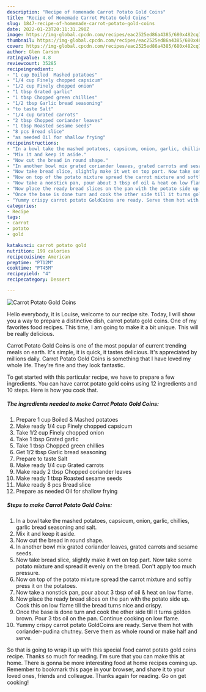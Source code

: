 ```yaml
---
description: "Recipe of Homemade Carrot Potato Gold Coins"
title: "Recipe of Homemade Carrot Potato Gold Coins"
slug: 1847-recipe-of-homemade-carrot-potato-gold-coins
date: 2022-01-23T20:11:31.290Z
image: https://img-global.cpcdn.com/recipes/eac2525ed86a4385/680x482cq70/carrot-potato-gold-coins-recipe-main-photo.jpg
thumbnail: https://img-global.cpcdn.com/recipes/eac2525ed86a4385/680x482cq70/carrot-potato-gold-coins-recipe-main-photo.jpg
cover: https://img-global.cpcdn.com/recipes/eac2525ed86a4385/680x482cq70/carrot-potato-gold-coins-recipe-main-photo.jpg
author: Glen Carson
ratingvalue: 4.8
reviewcount: 35285
recipeingredient:
- "1 cup Boiled  Mashed potatoes"
- "1/4 cup Finely chopped capsicum"
- "1/2 cup Finely chopped onion"
- "1 tbsp Grated garlic"
- "1 tbsp Chopped green chillies"
- "1/2 tbsp Garlic bread seasoning"
- "to taste Salt"
- "1/4 cup Grated carrots"
- "2 tbsp Chopped coriander leaves"
- "1 tbsp Roasted sesame seeds"
- "8 pcs Bread slice"
- "as needed Oil for shallow frying"
recipeinstructions:
- "In a bowl take the mashed potatoes, capsicum, onion, garlic, chillies, garlic bread seasoning and salt."
- "Mix it and keep it aside."
- "Now cut the bread in round shape."
- "In another bowl mix grated coriander leaves, grated carrots and sesame seeds."
- "Now take bread slice, slightly make it wet on top part. Now take some potato mixture and spread it evenly on the bread. Don't apply too much pressure."
- "Now on top of the potato mixture spread the carrot mixture and softly press it on the potatoes."
- "Now take a nonstick pan, pour about 3 tbsp of oil & heat on low flame."
- "Now place the ready bread slices on the pan with the potato side up. Cook this on low flame till the bread turns nice and crispy."
- "Once the base is done turn and cook the other side till it turns golden brown. Pour 3 tbs oil on the pan. Continue cooking on low flame."
- "Yummy crispy carrot potato GoldCoins are ready. Serve them hot with coriander-pudina chutney. Serve them as whole round or make half and serve."
categories:
- Recipe
tags:
- carrot
- potato
- gold

katakunci: carrot potato gold 
nutrition: 199 calories
recipecuisine: American
preptime: "PT12M"
cooktime: "PT45M"
recipeyield: "4"
recipecategory: Dessert

---
```



![Carrot Potato Gold Coins](https://img-global.cpcdn.com/recipes/eac2525ed86a4385/680x482cq70/carrot-potato-gold-coins-recipe-main-photo.jpg)

Hello everybody, it is Louise, welcome to our recipe site. Today, I will show you a way to prepare a distinctive dish, carrot potato gold coins. One of my favorites food recipes. This time, I am going to make it a bit unique. This will be really delicious.

Carrot Potato Gold Coins is one of the most popular of current trending meals on earth. It's simple, it is quick, it tastes delicious. It's appreciated by millions daily. Carrot Potato Gold Coins is something that I have loved my whole life. They're fine and they look fantastic.




To get started with this particular recipe, we have to prepare a few ingredients. You can have carrot potato gold coins using 12 ingredients and 10 steps. Here is how you cook that.

<!--inarticleads1-->

##### The ingredients needed to make Carrot Potato Gold Coins:

1. Prepare 1 cup Boiled & Mashed potatoes
1. Make ready 1/4 cup Finely chopped capsicum
1. Take 1/2 cup Finely chopped onion
1. Take 1 tbsp Grated garlic
1. Take 1 tbsp Chopped green chillies
1. Get 1/2 tbsp Garlic bread seasoning
1. Prepare to taste Salt
1. Make ready 1/4 cup Grated carrots
1. Make ready 2 tbsp Chopped coriander leaves
1. Make ready 1 tbsp Roasted sesame seeds
1. Make ready 8 pcs Bread slice
1. Prepare as needed Oil for shallow frying




<!--inarticleads2-->

##### Steps to make Carrot Potato Gold Coins:

1. In a bowl take the mashed potatoes, capsicum, onion, garlic, chillies, garlic bread seasoning and salt.
1. Mix it and keep it aside.
1. Now cut the bread in round shape.
1. In another bowl mix grated coriander leaves, grated carrots and sesame seeds.
1. Now take bread slice, slightly make it wet on top part. Now take some potato mixture and spread it evenly on the bread. Don't apply too much pressure.
1. Now on top of the potato mixture spread the carrot mixture and softly press it on the potatoes.
1. Now take a nonstick pan, pour about 3 tbsp of oil & heat on low flame.
1. Now place the ready bread slices on the pan with the potato side up. Cook this on low flame till the bread turns nice and crispy.
1. Once the base is done turn and cook the other side till it turns golden brown. Pour 3 tbs oil on the pan. Continue cooking on low flame.
1. Yummy crispy carrot potato GoldCoins are ready. Serve them hot with coriander-pudina chutney. Serve them as whole round or make half and serve.




So that is going to wrap it up with this special food carrot potato gold coins recipe. Thanks so much for reading. I'm sure that you can make this at home. There is gonna be more interesting food at home recipes coming up. Remember to bookmark this page in your browser, and share it to your loved ones, friends and colleague. Thanks again for reading. Go on get cooking!

